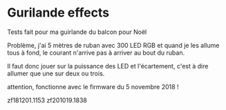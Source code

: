 # Gurilande effects

Tests fait pour ma guirlande du balcon pour Noël

Problème, j'ai 5 mètres de ruban avec 300 LED RGB et quand je les allume tous à fond, le courant n'arrive pas à arriver au bout du ruban.

Il faut donc jouer sur la puissance des LED et l'écartement, c'est à dire allumer que une sur deux ou trois.

attention, fonctionne avec le firmware du 5 novembre 2018 !

zf181201.1153
zf201019.1838




